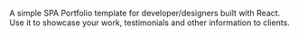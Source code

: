 


A simple SPA Portfolio template for developer/designers built with React. Use it to showcase your work, testimonials and other information to clients.

